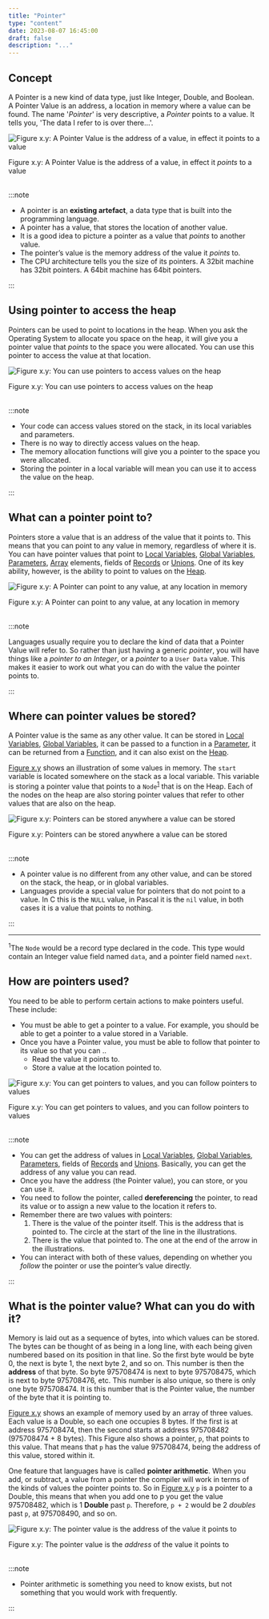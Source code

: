 ```yaml
---
title: "Pointer"
type: "content"
date: 2023-08-07 16:45:00
draft: false
description: "..."
---
```


## Concept 

A Pointer is a new kind of data type, just like Integer, Double, and Boolean. A Pointer Value is an address, a location in memory where a value can be found. The name '*Pointer*' is very descriptive, a *Pointer* points to a value. It tells you, 'The data I refer to is over there...'.

<a id="FigurePointerDefinition"></a>

![Figure x.y: A Pointer Value is the address of a value, in effect it points to a value](./images/pointer-what-is-it.png "A Pointer Value is the address of a value, in effect it points to a value")
<div class="caption"><span class="caption-figure-nbr">Figure x.y: </span>A Pointer Value is the address of a value, in effect it <em>points</em> to a value</div><br/>

:::note

- A pointer is an **existing artefact**, a data type that is built into the programming language.
- A pointer has a value, that stores the location of another value.
- It is a good idea to picture a pointer as a value that *points* to another value. 
- The pointer’s value is the memory address of the value it *points* to.
- The CPU architecture tells you the size of its pointers. A 32bit machine has 32bit pointers. A 64bit machine has 64bit pointers.

:::

## Using pointer to access the heap

Pointers can be used to point to locations in the heap. When you ask the Operating System to allocate you space on the heap, it will give you a pointer value that *points* to the space you were allocated. You can use this pointer to access the value at that location.

<a id="FigurePointerAccessHeap"></a>

![Figure x.y: You can use pointers to access values on the heap](./images/pointers-to-access-the-heap.png "You can use pointers to access values on the heap")
<div class="caption"><span class="caption-figure-nbr">Figure x.y: </span>You can use pointers to access values on the heap</div><br/>

:::note

- Your code can access values stored on the stack, in its local variables and parameters.
- There is no way to directly access values on the heap.
- The memory allocation functions will give you a pointer to the space you were allocated.
- Storing the pointer in a local variable will mean you can use it to access the value on the heap.

:::

## What can a pointer point to?

Pointers store a value that is an address of the value that it points to. This means that you can point to any value in memory, regardless of where it is. You can have pointer values that point to [Local Variables](#), [Global Variables](#), [Parameters](#), [Array](#) elements, fields of [Records](#) or [Unions](#). One of its key ability, however, is the ability to point to values on the [Heap](../01-heap).

<a id="FigurePointerAccessHeap"></a>

![Figure x.y: A Pointer can point to any value, at any location in memory](./images/pointers-what-can-they-point-to.png "A Pointer can point to any value, at any location in memory")
<div class="caption"><span class="caption-figure-nbr">Figure x.y: </span>A Pointer can point to any value, at any location in memory</div><br/>

:::note

Languages usually require you to declare the kind of data that a Pointer Value will refer to. So rather than just having a generic *pointer*, you will have things like a *pointer to an Integer*, or a *pointer* to a `User Data` value. This makes it easier to work out what you can do with the value the pointer points to.

:::

## Where can pointer values be stored?

A Pointer value is the same as any other value. It can be stored in [Local Variables](#), [Global Variables](#), it can be passed to a function in a [Parameter](#), it can be returned from a [Function](#), and it can also exist on the [Heap](../01-heap).

[Figure x.y](#FigurePointerStore) shows an illustration of some values in memory. The `start` variable is located somewhere on the stack as a local variable. This variable is storing a pointer value that points to a `Node`<sup>[1](#FootnoteNode)</sup> that is on the Heap. Each of the nodes on the heap are also storing pointer values that refer to other values that are also on the heap.

<a id="FigurePointerStore"></a>

![Figure x.y: Pointers can be stored anywhere a value can be stored](./images/pointers-where-can-they-be-stored.png "Pointers can be stored anywhere a value can be stored")
<div class="caption"><span class="caption-figure-nbr">Figure x.y: </span>Pointers can be stored anywhere a value can be stored</div><br/>

:::note

- A pointer value is no different from any other value, and can be stored on the stack, the heap, or in global variables.
- Languages provide a special value for pointers that do not point to a value. In C this is the `NULL` value, in Pascal it is the `nil` value, in both cases it is a value that points to nothing.

:::

<hr class="footnote">
<div id="FootnoteNode" class="footnote"><sup>1</sup>The <code>Node</code> would be a record type declared in the code. This type would contain an Integer value field named <code>data</code>, and a pointer field named <code>next</code>.</div>

## How are pointers used?

You need to be able to perform certain actions to make pointers useful. These include:

- You must be able to get a pointer to a value. For example, you should be able to get a pointer to a value stored in a Variable.
- Once you have a Pointer value, you must be able to follow that pointer to its value so that you can ..
  - Read the value it points to.
  - Store a value at the location pointed to.


<a id="FigurePointerUsage"></a>

![Figure x.y: You can get pointers to values, and you can follow pointers to values](./images/pointers-usage.png "You can get pointers to values, and you can follow pointers to values")
<div class="caption"><span class="caption-figure-nbr">Figure x.y: </span>You can get pointers to values, and you can follow pointers to values</div><br/>

:::note

- You can get the address of values in [Local Variables](#), [Global Variables](#), [Parameters](#), fields of [Records](#) and [Unions](#). Basically, you can get the address of any value you can read.
- Once you have the address (the Pointer value), you can store, or you can use it.
- You need to follow the pointer, called **dereferencing** the pointer, to read its value or to assign a new value to the location it refers to.
- Remember there are two values with pointers:
  1. There is the value of the pointer itself. This is the address that is pointed to. The circle at the start of the line in the illustrations.
  2. There is the value that pointed to. The one at the end of the arrow in the illustrations.
- You can interact with both of these values, depending on whether you *follow* the pointer or use the pointer’s value directly.

:::

## What is the pointer value? What can you do with it?

Memory is laid out as a sequence of bytes, into which values can be stored. The bytes can be thought of as being in a long line, with each being given numbered based on its position in that line. So the first byte would be byte 0, the next is byte 1, the next byte 2, and so on. This number is then the **address** of that byte. So byte 975708474 is next to byte 975708475, which is next to byte 975708476, etc. This number is also unique, so there is only one byte 975708474. It is this number that is the Pointer value, the number of the byte that it is pointing to.

[Figure x.y](#FigurePointerValue) shows an example of memory used by an array of three values. Each value is a Double, so each one occupies 8 bytes. If the first is at address 975708474, then the second starts at address 975708482 (975708474 + 8 bytes). This Figure also shows a pointer, `p`, that points to this value. That means that `p` has the value 975708474, being the address of this value, stored within it.

One feature that languages have is called **pointer arithmetic**. When you add, or subtract, a value from a pointer the compiler will work in terms of the kinds of values the pointer points to. So in [Figure x.y](#FigurePointerValue) `p` is a pointer to a Double, this means that when you add one to p you get the value 975708482, which is 1 **Double** past `p`. Therefore, `p + 2` would be 2 *doubles* past `p`, at 975708490, and so on.

<a id="FigurePointerValue"></a>

![Figure x.y: The pointer value is the address of the value it points to](./images/pointer-as-an-address-value.png "The pointer value is the address of the value it points to")
<div class="caption"><span class="caption-figure-nbr">Figure x.y: </span>The pointer value is the <em>address</em> of the value it points to</div><br/>

:::note

- Pointer arithmetic is something you need to know exists, but not something that you would work with frequently.

:::